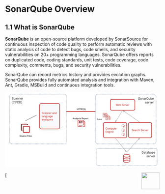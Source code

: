 # SonarQube Overview

## 1.1	What is SonarQube

**SonarQube** is an open-source platform developed by SonarSource for continuous inspection of code quality to perform automatic reviews with static analysis of code to detect bugs, code smells, and security vulnerabilities on 20+ programming languages. SonarQube offers reports on duplicated code, coding standards, unit tests, code coverage, code complexity, comments, bugs, and security vulnerabilities.



SonarQube can record metrics history and provides evolution graphs. SonarQube provides fully automated analysis and integration with Maven, Ant, Gradle, MSBuild and continuous integration tools. 



![Flowchart](/articles/COE/SonarQube/images/01_scanner.png)



[[<img align="right" width="60" height="54" src="/articles/images/Next.png">](/articles/COE/SonarQube/01_Overview/02_Why_Use_It.md)

